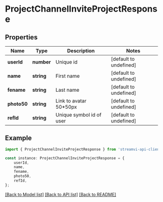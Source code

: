 # ProjectChannelInviteProjectResponse


## Properties

Name | Type | Description | Notes
------------ | ------------- | ------------- | -------------
**userId** | **number** | Unique id | [default to undefined]
**name** | **string** | First name | [default to undefined]
**fename** | **string** | Last name | [default to undefined]
**photo50** | **string** | Link to avatar 50*50px | [default to undefined]
**refId** | **string** | Unique symbol id of user | [default to undefined]

## Example

```typescript
import { ProjectChannelInviteProjectResponse } from 'streamvi-api-client';

const instance: ProjectChannelInviteProjectResponse = {
    userId,
    name,
    fename,
    photo50,
    refId,
};
```

[[Back to Model list]](../README.md#documentation-for-models) [[Back to API list]](../README.md#documentation-for-api-endpoints) [[Back to README]](../README.md)
